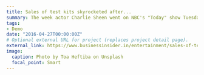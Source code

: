 ```yaml
---
title: Sales of test kits skyrocketed after...
summary: The week actor Charlie Sheen went on NBC's "Today" show Tuesday to confirm rumors that he was HIV-positive...
tags:
- Demo
date: "2016-04-27T00:00:00Z"
# Optional external URL for project (replaces project detail page).
external_link: https://www.businessinsider.in/entertainment/sales-of-test-kits-skyrocketed-after-charlie-sheen-confirmed-he-was-hiv-positive/articleshow/58754213.cms
image:
  caption: Photo by Toa Heftiba on Unsplash
  focal_point: Smart
---
```

